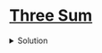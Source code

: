 # [Three Sum](https://leetcode.com/problems/3sum/)

<details>
<summary>
Solution
</summary>

## Approach 

Problem is similar to two sum 

We will sort the array, then iterate through the array
fixing the first of the triplet, then it reduces to two sum 

Triplets are required to be unique so we need additional loops



### Algorithm 

```c++
class Solution {
public:
    vector<vector<int>> threeSum(vector<int>& nums) {
        sort(nums.begin(), nums.end());
        vector<vector<int>> res;
        for(int i = 0; i < nums.size(); i++)
        {
            if(nums[i] > 0)
                break;
            if(i > 0 && nums[i] == nums[i-1])
                continue;
            int l = i+1, r = nums.size()-1;
            while(l < r)
            {
                int sum = nums[i] + nums[l] + nums[r];
                if(sum < 0)
                    l++;
                else if(sum > 0)
                    r--;
                else
                {
                    res.push_back({nums[i], nums[l],  nums[r]});
                    int last_left = nums[l], last_right = nums[r];
                    while(l < r && nums[l] == last_left)
                        l++;
                    while(l < r && nums[r] == last_right)
                        r--;
                }
            }
        }
        return res;
    }
};
```
</details>